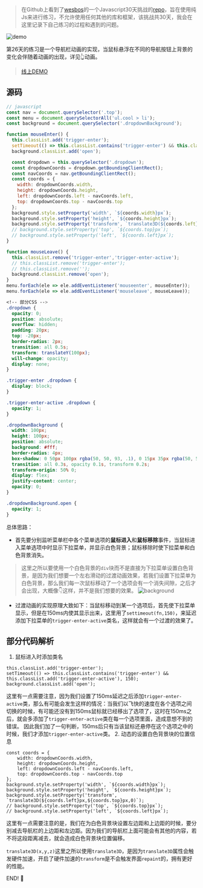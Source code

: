 > 在Github上看到了[wesbos](https://twitter.com/wesbos)的一个Javascript30天挑战的[repo](https://github.com/wesbos/JavaScript30)，旨在使用纯Js来进行练习，不允许使用任何其他的库和框架，该挑战共30天，我会在这里记录下自己练习的过程和遇到的问题。

![demo](images/0808-origin.gif)

第26天的练习是一个导航栏动画的实现，当鼠标悬浮在不同的导航按钮上背景的变化会伴随着动画的出现，详见👆动画。

> [线上DEMO](http://htmlpreview.github.io/?https://github.com/winar-jin/JavaScript30-Challenge/blob/master/26%20-%20Stripe%20Follow%20Along%20Nav/index.html)

## 源码
```javascript
// javascript
const nav = document.querySelector('.top');
const menu = document.querySelectorAll('ul.cool > li');
const background = document.querySelector('.dropdownBackground');

function mouseEnter() {
  this.classList.add('trigger-enter');
  setTimeout(() => this.classList.contains('trigger-enter') && this.classList.add('trigger-enter-active'), 150);
  background.classList.add('open');

  const dropdown = this.querySelector('.dropdown');
  const dropdownCoords = dropdown.getBoundingClientRect();
  const navCoords = nav.getBoundingClientRect();
  const coords = {
    width: dropdownCoords.width,
    height: dropdownCoords.height,
    left: dropdownCoords.left - navCoords.left,
    top: dropdownCoords.top - navCoords.top
  };
  background.style.setProperty('width', `${coords.width}px`);
  background.style.setProperty('height', `${coords.height}px`);
  background.style.setProperty('transform', `translate3D(${coords.left}px,${coords.top}px,0)`);
  // background.style.setProperty('top', `${coords.top}px`);
  // background.style.setProperty('left', `${coords.left}px`);
}

function mouseLeave() {
  this.classList.remove('trigger-enter','trigger-enter-active');
  // this.classList.remove('trigger-enter');
  // this.classList.remove('');
  background.classList.remove('open');
}
menu.forEach(ele => ele.addEventListener('mouseenter', mouseEnter));
menu.forEach(ele => ele.addEventListener('mouseleave', mouseLeave));
```

```css
<!-- 部分CSS -->
.dropdown {
  opacity: 0;
  position: absolute;
  overflow: hidden;
  padding: 20px;
  top: -20px;
  border-radius: 2px;
  transition: all 0.5s;
  transform: translateY(100px);
  will-change: opacity;
  display: none;
}

.trigger-enter .dropdown {
  display: block;
}

.trigger-enter-active .dropdown {
  opacity: 1;
}

.dropdownBackground {
  width: 100px;
  height: 100px;
  position: absolute;
  background: #fff;
  border-radius: 4px;
  box-shadow: 0 50px 100px rgba(50, 50, 93, .1), 0 15px 35px rgba(50, 50, 93, .15), 0 5px 15px rgba(0, 0, 0, .1);
  transition: all 0.3s, opacity 0.1s, transform 0.2s;
  transform-origin: 50% 0;
  display: flex;
  justify-content: center;
  opacity: 0;
}

.dropdownBackground.open {
  opacity: 1;
}
```
总体思路：
* 首先要分别监听菜单栏中各个菜单选项的**鼠标进入**和**鼠标移除**事件，当鼠标进入菜单选项中时显示下拉菜单，并显示白色背景；鼠标移除时使下拉菜单和白色背景消失。
> 这里之所以要使用一个白色背景的`div`块而不是直接为下拉菜单设置白色背景，是因为我们想要一个左右滑动的过渡动画效果，若我们设置下拉菜单为白色背景，那么我们每一次鼠标移动了一个选项会有一个消失间隙，之后才会出现，大概像👇这样，并不是我们想要的效果。
![background](images/0808-whitebackground.gif)
* 过渡动画的实现原理大致如下：当鼠标移动到某一个选项后，首先使下拉菜单显示，但是在150ms内使其显示出来，这里用了`settimeout(fn,150)`，来延迟添加下拉菜单的`trigger-enter-active`类名，这样就会有一个过渡的效果了。
## 部分代码解析
1. 鼠标进入时添加类名
```
this.classList.add('trigger-enter');
setTimeout(() => this.classList.contains('trigger-enter') && this.classList.add('trigger-enter-active'), 150);
background.classList.add('open');
```
这里有一点需要注意，因为我们设置了150ms延迟之后添加`trigger-enter-active`类，那么有可能会发生这样的情况：当我们以飞快的速度在各个选项之间切换的时候，有可能还没有到150ms鼠标就已经移出了选项了，这时在150ms之后，就会多添加了`trigger-enter-active`类在每一个选项里面，造成意想不到的错误。
因此我们加了一句判断，150ms后只有当该鼠标还悬停在这个选项之中的时候，我们才添加`trigger-enter-active`类。
2. 动态的设置白色背景块的位置信息
```
const coords = {
	width: dropdownCoords.width,
	height: dropdownCoords.height,
	left: dropdownCoords.left - navCoords.left,
	top: dropdownCoords.top - navCoords.top
};
background.style.setProperty('width', `${coords.width}px`);
background.style.setProperty('height', `${coords.height}px`);
background.style.setProperty('transform', `translate3D(${coords.left}px,${coords.top}px,0)`);
// background.style.setProperty('top', `${coords.top}px`);
// background.style.setProperty('left', `${coords.left}px`);
```
这里有一点需要注意的是，我们在为白色背景块设置左边距和上边距的时候，要分别减去导航栏的上边距和左边距。因为我们的导航栏上面可能会有其他的内容，若不将这段距离减去，就会造成白色背景块位置偏移。

`translate3D(x,y,z)`这里之所以使用`translate3D`，是因为`translate3D`属性会触发硬件加速，开启了硬件加速的`transform`是不会触发界面`repaint`的，拥有更好的性能。

END! 💯